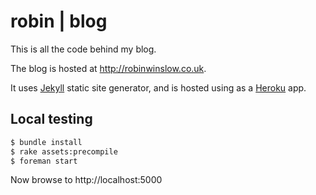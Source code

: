 robin | blog
====================

This is all the code behind my blog.

The blog is hosted at http://robinwinslow.co.uk.

It uses [Jekyll](https://github.com/mojombo/jekyll) static site generator,
and is hosted using as a [Heroku](https://www.heroku.com/) app.

Local testing
---

``` bash
$ bundle install
$ rake assets:precompile
$ foreman start
```

Now browse to http://localhost:5000
